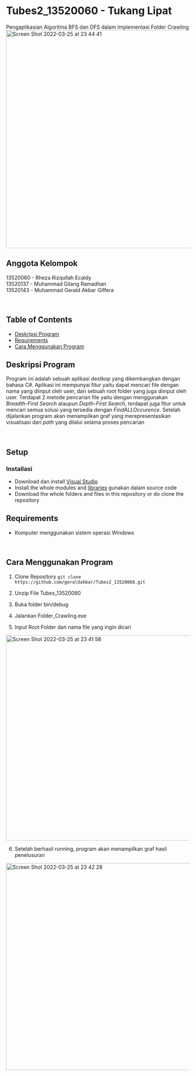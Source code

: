 # Tubes2_13520060 - Tukang Lipat
Pengaplikasian Algoritma BFS dan DFS dalam Implementasi Folder Crawling
<img width="596" alt="Screen Shot 2022-03-25 at 23 44 41" src="https://user-images.githubusercontent.com/69229629/160164384-8df830af-347e-4b0d-9444-23f81ddae750.png">

## Anggota Kelompok
13520060 - Rheza Rizqullah Ecaldy <br>
13520137 - Muhammad Gilang Ramadhan <br>
13520143 - Muhammad Gerald Akbar Giffera

<br>

## Table of Contents
- [Deskripsi Program](#desc)
- [Requirements](#req)
- [Cara Menggunakan Program](#use)

## Deskripsi Program<a name = "desc"></a>
Program ini adalah sebuah aplikasi destkop yang dikembangkan dengan bahasa C#. Aplikasi ini mempunyai fitur yaitu dapat mencari file dengan nama yang diinput oleh user, dari sebuah root folder yang juga diinput oleh user. Terdapat 2 metode pencarian file yaitu dengan menggunakan *Breadth-First Search* ataupun *Depth-First Search*, terdapat juga fitur untuk mencari semua solusi yang tersedia dengan *FindALLOccurence*. Setelah dijalankan program akan menampilkan graf yang merepresentasikan visualisasi dari *path* yang dilalui selama proses pencarian

<br>

## Setup
### Installasi
- Download dan install [Visual Studio](https://visualstudio.microsoft.com/vs/) 
- Install the whole modules and [libraries](#library) gunakan dalam source code
- Download the whole folders and files in this repository or do clone the repository

## Requirements<a name="req"></a>
- Komputer menggunakan sistem operasi Windows

<br>

## Cara Menggunakan Program <a name="use"></a>
1. Clone Repository
  `git clone https://github.com/geraldakbar/Tubes2_13520060.git`
  
2. Unzip File Tubes_13520060

3. Buka folder bin/debug

4. Jalankan Folder_Crawling.exe

5. Input Root Folder dan nama file yang ingin dicari
<img width="561" alt="Screen Shot 2022-03-25 at 23 41 58" src="https://user-images.githubusercontent.com/69229629/160163896-5f66aacd-a23a-4c23-b01f-d2d8c349b785.png">


6. Setelah berhasil running, program akan menampilkan graf hasil penelusuran
<img width="565" alt="Screen Shot 2022-03-25 at 23 42 28" src="https://user-images.githubusercontent.com/69229629/160163985-74e734a2-5861-43f7-a5ff-845813d6803d.png">


